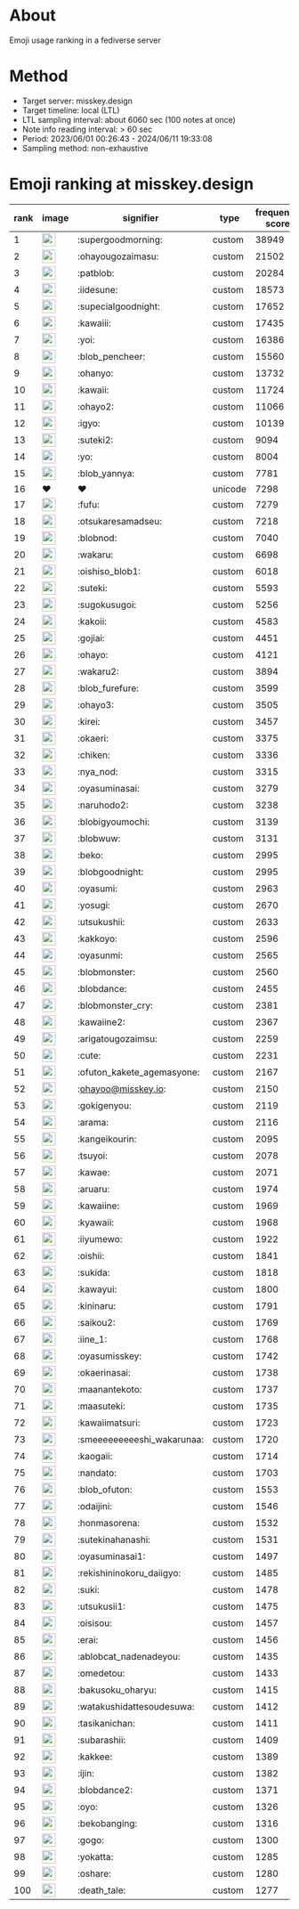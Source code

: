 # About
Emoji usage ranking in a fediverse server

# Method
- Target server: misskey.design
- Target timeline: local (LTL)
- LTL sampling interval: about 6060 sec (100 notes at once)
- Note info reading interval: > 60 sec
- Period: 2023/06/01 00:26:43 - 2024/06/11 19:33:08 
- Sampling method: non-exhaustive

# Emoji ranking at misskey.design

|rank|image|signifier|type|frequency score|
|----|----|----|----|----|
|1|<img height="24" src="https://misskey.design/emoji/supergoodmorning.webp">|:supergoodmorning:|custom|38949|
|2|<img height="24" src="https://misskey.design/emoji/ohayougozaimasu.webp">|:ohayougozaimasu:|custom|21502|
|3|<img height="24" src="https://misskey.design/emoji/patblob.webp">|:patblob:|custom|20284|
|4|<img height="24" src="https://misskey.design/emoji/iidesune.webp">|:iidesune:|custom|18573|
|5|<img height="24" src="https://misskey.design/emoji/supecialgoodnight.webp">|:supecialgoodnight:|custom|17652|
|6|<img height="24" src="https://misskey.design/emoji/kawaiii.webp">|:kawaiii:|custom|17435|
|7|<img height="24" src="https://misskey.design/emoji/yoi.webp">|:yoi:|custom|16386|
|8|<img height="24" src="https://misskey.design/emoji/blob_pencheer.webp">|:blob_pencheer:|custom|15560|
|9|<img height="24" src="https://misskey.design/emoji/ohanyo.webp">|:ohanyo:|custom|13732|
|10|<img height="24" src="https://misskey.design/emoji/kawaii.webp">|:kawaii:|custom|11724|
|11|<img height="24" src="https://misskey.design/emoji/ohayo2.webp">|:ohayo2:|custom|11066|
|12|<img height="24" src="https://misskey.design/emoji/igyo.webp">|:igyo:|custom|10139|
|13|<img height="24" src="https://misskey.design/emoji/suteki2.webp">|:suteki2:|custom|9094|
|14|<img height="24" src="https://misskey.design/emoji/yo.webp">|:yo:|custom|8004|
|15|<img height="24" src="https://misskey.design/emoji/blob_yannya.webp">|:blob_yannya:|custom|7781|
|16|❤|❤|unicode|7298|
|17|<img height="24" src="https://misskey.design/emoji/fufu.webp">|:fufu:|custom|7279|
|18|<img height="24" src="https://misskey.design/emoji/otsukaresamadseu.webp">|:otsukaresamadseu:|custom|7218|
|19|<img height="24" src="https://misskey.design/emoji/blobnod.webp">|:blobnod:|custom|7040|
|20|<img height="24" src="https://misskey.design/emoji/wakaru.webp">|:wakaru:|custom|6698|
|21|<img height="24" src="https://misskey.design/emoji/oishiso_blob1.webp">|:oishiso_blob1:|custom|6018|
|22|<img height="24" src="https://misskey.design/emoji/suteki.webp">|:suteki:|custom|5593|
|23|<img height="24" src="https://misskey.design/emoji/sugokusugoi.webp">|:sugokusugoi:|custom|5256|
|24|<img height="24" src="https://misskey.design/emoji/kakoii.webp">|:kakoii:|custom|4583|
|25|<img height="24" src="https://misskey.design/emoji/gojiai.webp">|:gojiai:|custom|4451|
|26|<img height="24" src="https://misskey.design/emoji/ohayo.webp">|:ohayo:|custom|4121|
|27|<img height="24" src="https://misskey.design/emoji/wakaru2.webp">|:wakaru2:|custom|3894|
|28|<img height="24" src="https://misskey.design/emoji/blob_furefure.webp">|:blob_furefure:|custom|3599|
|29|<img height="24" src="https://misskey.design/emoji/ohayo3.webp">|:ohayo3:|custom|3505|
|30|<img height="24" src="https://misskey.design/emoji/kirei.webp">|:kirei:|custom|3457|
|31|<img height="24" src="https://misskey.design/emoji/okaeri.webp">|:okaeri:|custom|3375|
|32|<img height="24" src="https://misskey.design/emoji/chiken.webp">|:chiken:|custom|3336|
|33|<img height="24" src="https://misskey.design/emoji/nya_nod.webp">|:nya_nod:|custom|3315|
|34|<img height="24" src="https://misskey.design/emoji/oyasuminasai.webp">|:oyasuminasai:|custom|3279|
|35|<img height="24" src="https://misskey.design/emoji/naruhodo2.webp">|:naruhodo2:|custom|3238|
|36|<img height="24" src="https://misskey.design/emoji/blobigyoumochi.webp">|:blobigyoumochi:|custom|3139|
|37|<img height="24" src="https://misskey.design/emoji/blobwuw.webp">|:blobwuw:|custom|3131|
|38|<img height="24" src="https://misskey.design/emoji/beko.webp">|:beko:|custom|2995|
|39|<img height="24" src="https://misskey.design/emoji/blobgoodnight.webp">|:blobgoodnight:|custom|2995|
|40|<img height="24" src="https://misskey.design/emoji/oyasumi.webp">|:oyasumi:|custom|2963|
|41|<img height="24" src="https://misskey.design/emoji/yosugi.webp">|:yosugi:|custom|2670|
|42|<img height="24" src="https://misskey.design/emoji/utsukushii.webp">|:utsukushii:|custom|2633|
|43|<img height="24" src="https://misskey.design/emoji/kakkoyo.webp">|:kakkoyo:|custom|2596|
|44|<img height="24" src="https://misskey.design/emoji/oyasunmi.webp">|:oyasunmi:|custom|2565|
|45|<img height="24" src="https://misskey.design/emoji/blobmonster.webp">|:blobmonster:|custom|2560|
|46|<img height="24" src="https://misskey.design/emoji/blobdance.webp">|:blobdance:|custom|2455|
|47|<img height="24" src="https://misskey.design/emoji/blobmonster_cry.webp">|:blobmonster_cry:|custom|2381|
|48|<img height="24" src="https://misskey.design/emoji/kawaiine2.webp">|:kawaiine2:|custom|2367|
|49|<img height="24" src="https://misskey.design/emoji/arigatougozaimsu.webp">|:arigatougozaimsu:|custom|2259|
|50|<img height="24" src="https://misskey.design/emoji/cute.webp">|:cute:|custom|2231|
|51|<img height="24" src="https://misskey.design/emoji/ofuton_kakete_agemasyone.webp">|:ofuton_kakete_agemasyone:|custom|2167|
|52|<img height="24" src="https://misskey.design/emoji/ohayoo.webp">|:ohayoo@misskey.io:|custom|2150|
|53|<img height="24" src="https://misskey.design/emoji/gokigenyou.webp">|:gokigenyou:|custom|2119|
|54|<img height="24" src="https://misskey.design/emoji/arama.webp">|:arama:|custom|2116|
|55|<img height="24" src="https://misskey.design/emoji/kangeikourin.webp">|:kangeikourin:|custom|2095|
|56|<img height="24" src="https://misskey.design/emoji/tsuyoi.webp">|:tsuyoi:|custom|2078|
|57|<img height="24" src="https://misskey.design/emoji/kawae.webp">|:kawae:|custom|2071|
|58|<img height="24" src="https://misskey.design/emoji/aruaru.webp">|:aruaru:|custom|1974|
|59|<img height="24" src="https://misskey.design/emoji/kawaiine.webp">|:kawaiine:|custom|1969|
|60|<img height="24" src="https://misskey.design/emoji/kyawaii.webp">|:kyawaii:|custom|1968|
|61|<img height="24" src="https://misskey.design/emoji/iiyumewo.webp">|:iiyumewo:|custom|1922|
|62|<img height="24" src="https://misskey.design/emoji/oishii.webp">|:oishii:|custom|1841|
|63|<img height="24" src="https://misskey.design/emoji/sukida.webp">|:sukida:|custom|1818|
|64|<img height="24" src="https://misskey.design/emoji/kawayui.webp">|:kawayui:|custom|1800|
|65|<img height="24" src="https://misskey.design/emoji/kininaru.webp">|:kininaru:|custom|1791|
|66|<img height="24" src="https://misskey.design/emoji/saikou2.webp">|:saikou2:|custom|1769|
|67|<img height="24" src="https://misskey.design/emoji/iine_1.webp">|:iine_1:|custom|1768|
|68|<img height="24" src="https://misskey.design/emoji/oyasumisskey.webp">|:oyasumisskey:|custom|1742|
|69|<img height="24" src="https://misskey.design/emoji/okaerinasai.webp">|:okaerinasai:|custom|1738|
|70|<img height="24" src="https://misskey.design/emoji/maanantekoto.webp">|:maanantekoto:|custom|1737|
|71|<img height="24" src="https://misskey.design/emoji/maasuteki.webp">|:maasuteki:|custom|1735|
|72|<img height="24" src="https://misskey.design/emoji/kawaiimatsuri.webp">|:kawaiimatsuri:|custom|1723|
|73|<img height="24" src="https://misskey.design/emoji/smeeeeeeeeeshi_wakarunaa.webp">|:smeeeeeeeeeshi_wakarunaa:|custom|1720|
|74|<img height="24" src="https://misskey.design/emoji/kaogaii.webp">|:kaogaii:|custom|1714|
|75|<img height="24" src="https://misskey.design/emoji/nandato.webp">|:nandato:|custom|1703|
|76|<img height="24" src="https://misskey.design/emoji/blob_ofuton.webp">|:blob_ofuton:|custom|1553|
|77|<img height="24" src="https://misskey.design/emoji/odaijini.webp">|:odaijini:|custom|1546|
|78|<img height="24" src="https://misskey.design/emoji/honmasorena.webp">|:honmasorena:|custom|1532|
|79|<img height="24" src="https://misskey.design/emoji/sutekinahanashi.webp">|:sutekinahanashi:|custom|1531|
|80|<img height="24" src="https://misskey.design/emoji/oyasuminasai1.webp">|:oyasuminasai1:|custom|1497|
|81|<img height="24" src="https://misskey.design/emoji/rekishininokoru_daiigyo.webp">|:rekishininokoru_daiigyo:|custom|1485|
|82|<img height="24" src="https://misskey.design/emoji/suki.webp">|:suki:|custom|1478|
|83|<img height="24" src="https://misskey.design/emoji/utsukusii1.webp">|:utsukusii1:|custom|1475|
|84|<img height="24" src="https://misskey.design/emoji/oisisou.webp">|:oisisou:|custom|1457|
|85|<img height="24" src="https://misskey.design/emoji/erai.webp">|:erai:|custom|1456|
|86|<img height="24" src="https://misskey.design/emoji/ablobcat_nadenadeyou.webp">|:ablobcat_nadenadeyou:|custom|1435|
|87|<img height="24" src="https://misskey.design/emoji/omedetou.webp">|:omedetou:|custom|1433|
|88|<img height="24" src="https://misskey.design/emoji/bakusoku_oharyu.webp">|:bakusoku_oharyu:|custom|1415|
|89|<img height="24" src="https://misskey.design/emoji/watakushidattesoudesuwa.webp">|:watakushidattesoudesuwa:|custom|1412|
|90|<img height="24" src="https://misskey.design/emoji/tasikanichan.webp">|:tasikanichan:|custom|1411|
|91|<img height="24" src="https://misskey.design/emoji/subarashii.webp">|:subarashii:|custom|1409|
|92|<img height="24" src="https://misskey.design/emoji/kakkee.webp">|:kakkee:|custom|1389|
|93|<img height="24" src="https://misskey.design/emoji/ijin.webp">|:ijin:|custom|1382|
|94|<img height="24" src="https://misskey.design/emoji/blobdance2.webp">|:blobdance2:|custom|1371|
|95|<img height="24" src="https://misskey.design/emoji/oyo.webp">|:oyo:|custom|1326|
|96|<img height="24" src="https://misskey.design/emoji/bekobanging.webp">|:bekobanging:|custom|1316|
|97|<img height="24" src="https://misskey.design/emoji/gogo.webp">|:gogo:|custom|1300|
|98|<img height="24" src="https://misskey.design/emoji/yokatta.webp">|:yokatta:|custom|1285|
|99|<img height="24" src="https://misskey.design/emoji/oshare.webp">|:oshare:|custom|1280|
|100|<img height="24" src="https://misskey.design/emoji/death_tale.webp">|:death_tale:|custom|1277|
